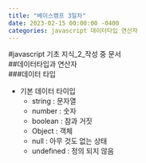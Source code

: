 ```yaml
---
title: "베이스캠프 3일차"
date: 2023-02-15 00:00:00 -0400
categories: javascript 데이터타입 연산자
---
```


#javascript 기초 지식\_2\_작성 중 문서
<br>
##데이터타입과 연산자
<br>
###데이터 타입
- 기본 데이터 타이입
  - string : 문자열
  - number : 숫자
  - boolean : 참과 거짓
  - Object : 객체
  - null : 아무 것도 없는 상태
  - undefined : 정의 되지 않음

